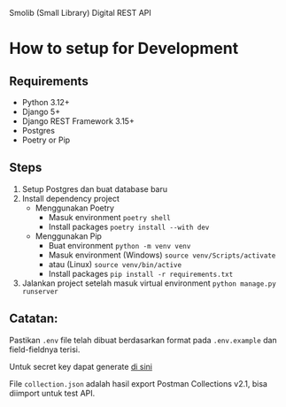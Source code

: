 Smolib (Small Library) Digital REST API

# How to setup for Development
## Requirements
- Python 3.12+
- Django 5+
- Django REST Framework 3.15+
- Postgres
- Poetry or Pip

## Steps
1. Setup Postgres dan buat database baru
2. Install dependency project
    - Menggunakan Poetry
        - Masuk environment `poetry shell`
        - Install packages `poetry install --with dev`
    - Menggunakan Pip
        - Buat environment `python -m venv venv`
        - Masuk environment (Windows) `source venv/Scripts/activate`
        - atau (Linux) `source venv/bin/active`
        - Install packages `pip install -r requirements.txt`
3. Jalankan project setelah masuk virtual environment `python manage.py runserver`

## Catatan:

Pastikan `.env` file telah dibuat berdasarkan format pada `.env.example` dan field-fieldnya terisi.

Untuk secret key dapat generate [di sini](https://djecrety.ir/)

File `collection.json` adalah hasil export Postman Collections v2.1, bisa diimport untuk test API.
